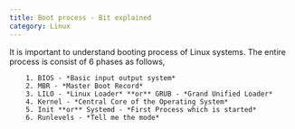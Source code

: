 ```yaml
---
title: Boot process - Bit explained
category: Linux
---
```


It is important to understand booting process of Linux systems. The entire process is consist of 6 phases as follows,

<!-- more -->

        1. BIOS - *Basic input output system*
        2. MBR - *Master Boot Record*
        3. LILO - *Linux Loader* **or** GRUB - *Grand Unified Loader*
        4. Kernel - *Central Core of the Operating System*
        5. Init **or** Systemd - *First Process which is started*
        6. Runlevels - *Tell me the mode*





